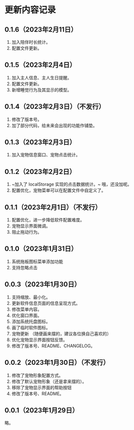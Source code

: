 # 更新内容记录
## 0.1.6（2023年2月11日）
1. 加入陪伴时长统计。
2. 配置文件更新。

## 0.1.5（2023年2月4日）
1. 加入主人信息、主人生日提醒。
2. 配置文件更新。
3. 新增睡觉行为及其显示的模型。

## 0.1.4（2023年2月3日）（不发行）
1. 修改了版本号。
2. 加了部分代码，给未来会出现的功能作铺垫。

## 0.1.3（2023年2月3日）
1. 加入宠物信息窗口、宠物点击统计。

## 0.1.2（2023年2月2日）
1. ~加入了 localStorage 实现的点击数据统计。~ 哦，还没加呢。
2. 配置优化，宠物菜单可以在配置文件中自定义了。

## 0.1.1（2023年2月1日）（不发行）
1. 配置优化，进一步降低软件配置难度。
2. 宠物显示界面微调。
3. 阻止拖动行为。

## 0.1.0（2023年1月31日）
1. 系统拖板图标菜单添加功能
2. 支持忽略点击

## 0.0.3（2023年1月30日）
1. 支持缩放、最小化。
2. 更新软件信息页面的信息呈现方式。
3. 修改菜单内容。
4. 优化窗口界面。
5. 添加系统托盘图标。
6. 画了临时软件图标。
7. 宠物更新 （随便画来摆的，建议各位换自己喜欢的）
8. 优化宠物显示界面按钮反馈。
9. 修改了版本号、README、CHANGELOG。

## 0.0.2（2023年1月30日）（不发行）
1. 修改了宠物形象配置方式。
2. 修改了默认宠物形象（还是拿来摆的）。
3. 移除了宠物显示界面的帮助按钮
4. 修改了版本号、README。

## 0.0.1（2023年1月29日）
略。